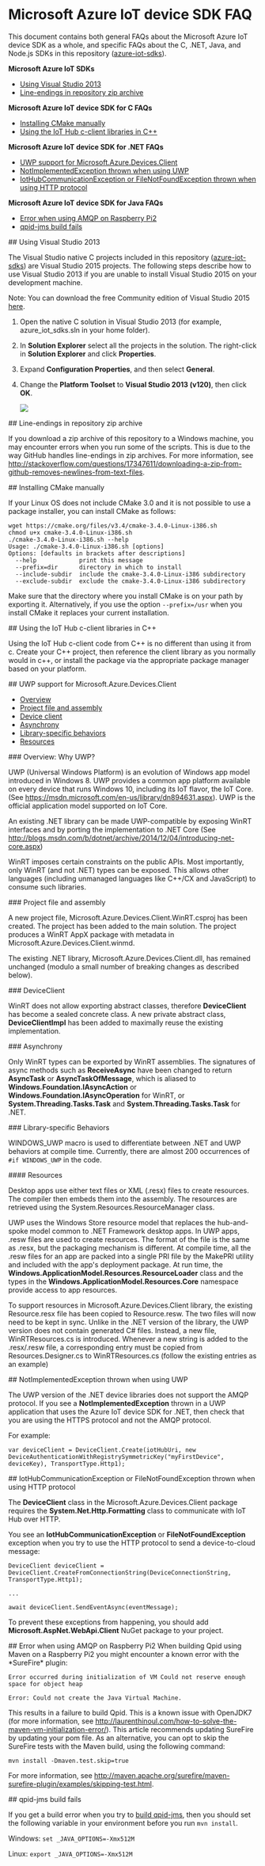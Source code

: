 # Microsoft Azure IoT device SDK FAQ

This document contains both general FAQs about the Microsoft Azure IoT device SDK as a whole, and specific FAQs about the C, .NET, Java, and Node.js SDKs in this repository ([azure-iot-sdks](https://github.com/Azure/azure-iot-sdks)).

**Microsoft Azure IoT SDKs**

- [Using Visual Studio 2013](#vs2013)
- [Line-endings in repository zip archive](#lineendings)

**Microsoft Azure IoT device SDK for C FAQs**

- [Installing CMake manually](#cmake)
- [Using the IoT Hub c-client libraries in C++](#cpp)

**Microsoft Azure IoT device SDK for .NET FAQs**

- [UWP support for Microsoft.Azure.Devices.Client](#uwpsupport)
- [NotImplementedException thrown when using UWP](#notimpluwp)
- [IotHubCommunicationException or FileNotFoundException thrown when using HTTP protocol](#httpexception)

**Microsoft Azure IoT device SDK for Java FAQs**

- [Error when using AMQP on Raspberry Pi2](#javapi2error)
- [qpid-jms build fails](#qpidjmsbuildfail)

<a name="vs2013"/>
## Using Visual Studio 2013

The Visual Studio native C projects included in this repository ([azure-iot-sdks](https://github.com/Azure/azure-iot-sdks)) are Visual Studio 2015 projects. The following steps describe how to use Visual Studio 2013 if you are unable to install Visual Studio 2015 on your development machine.

Note: You can download the free Community edition of Visual Studio 2015 [here](https://www.visualstudio.com/en-us/downloads/download-visual-studio-vs.aspx).

1. Open the native C solution in Visual Studio 2013 (for example, azure_iot_sdks.sln in your home folder).
2. In **Solution Explorer** select all the projects in the solution. The right-click in **Solution Explorer** and click **Properties**.
3. Expand **Configuration Properties**, and then select **General**.
4. Change the **Platform Toolset** to **Visual Studio 2013 (v120)**, then click **OK**.

   ![][1]

<a name="lineendings"/>
## Line-endings in repository zip archive

If you download a zip archive of this repository to a Windows machine, you may encounter errors when you run some of the scripts. This is due to the way GitHub handles line-endings in zip archives. For more information, see http://stackoverflow.com/questions/17347611/downloading-a-zip-from-github-removes-newlines-from-text-files.

<a name="cmake"/>
## Installing CMake manually

If your Linux OS does not include CMake 3.0 and it is not possible to use a package installer, you can install CMake as follows:

```
wget https://cmake.org/files/v3.4/cmake-3.4.0-Linux-i386.sh
chmod u+x cmake-3.4.0-Linux-i386.sh
./cmake-3.4.0-Linux-i386.sh --help
Usage: ./cmake-3.4.0-Linux-i386.sh [options]
Options: [defaults in brackets after descriptions]
  --help            print this message
  --prefix=dir      directory in which to install
  --include-subdir  include the cmake-3.4.0-Linux-i386 subdirectory
  --exclude-subdir  exclude the cmake-3.4.0-Linux-i386 subdirectory
```

Make sure that the directory where you install CMake is on your path by exporting it. Alternatively, if you use the option `--prefix=/usr` when you install CMake it replaces your current installation.

<a name="cpp"/>
## Using the IoT Hub c-client libraries in C++

Using the IoT Hub c-client code from C++ is no different than using it from c. Create your C++ project, then reference the client library as you normally would in c++, or install the package via the appropriate package manager based on your platform.

<a name="uwpsupport"/>
## UWP support for Microsoft.Azure.Devices.Client

- [Overview](#overview)
- [Project file and assembly](#project)
- [Device client](#deviceclient)
- [Asynchrony](#asynchrony)
- [Library-specific behaviors](#library)
- [Resources](#resources)

<a name="overview"/>
### Overview: Why UWP?

UWP (Universal Windows Platform) is an evolution of Windows app model introduced in Windows 8. UWP provides a common app platform available on every device that runs Windows 10, including its IoT flavor, the IoT Core. (See https://msdn.microsoft.com/en-us/library/dn894631.aspx). UWP is the official application model supported on IoT Core.

An existing .NET library can be made UWP-compatible by exposing WinRT interfaces and by porting the implementation to .NET Core (See http://blogs.msdn.com/b/dotnet/archive/2014/12/04/introducing-net-core.aspx)

WinRT imposes certain constraints on the public APIs. Most importantly, only WinRT (and not .NET) types can be exposed. This allows other languages (including unmanaged languages like C++/CX and JavaScript) to consume such libraries.

<a name="project"/>
### Project file and assembly

A new project file, Microsoft.Azure.Devices.Client.WinRT.csproj has been created. The project has been added to the main solution. The project produces a WinRT AppX package with metadata in Microsoft.Azure.Devices.Client.winmd.

The existing .NET library, Microsoft.Azure.Devices.Client.dll, has remained unchanged (modulo a small number of breaking changes as described below).

<a name="deviceclient"/>
### DeviceClient

WinRT does not allow exporting abstract classes, therefore **DeviceClient** has become a sealed concrete class. A new private abstract class, **DeviceClientImpl** has been added to maximally reuse the existing implementation.

<a name="asynchrony"/>
### Asynchrony

Only WinRT types can be exported by WinRT assemblies. The signatures of async methods such as **ReceiveAsync** have been changed to return **AsyncTask** or **AsyncTaskOfMessage**, which is aliased to **Windows.Foundation.IAsyncAction** or **Windows.Foundation.IAsyncOperation<Message>** for WinRT, or **System.Threading.Tasks.Task** and **System.Threading.Tasks.Task<Message>** for .NET.

<a name="library"/>
### Library-specific Behaviors

WINDOWS_UWP macro is used to differentiate between .NET and UWP behaviors at compile time. Currently, there are almost 200 occurrences of `#if WINDOWS_UWP` in the code.

<a name="resources"/>
#### Resources

Desktop apps use either text files or XML (.resx) files to create resources. The compiler then embeds them into the assembly. The resources are retrieved using the System.Resources.ResourceManager class.

UWP uses the Windows Store resource model that replaces the hub-and-spoke model common to .NET Framework desktop apps. In UWP apps, .resw files are used to create resources. The format of the file is the same as .resx, but the packaging mechanism is different. At compile time, all the .resw files for an app are packed into a single PRI file by the MakePRI utility and included with the app's deployment package. At run time, the **Windows.ApplicationModel.Resources.ResourceLoader** class and the types in the **Windows.ApplicationModel.Resources.Core** namespace provide access to app resources.

To support resources in Microsoft.Azure.Devices.Client library, the existing Resource.resx file has been copied to Resource.resw. The two files will now need to be kept in sync. Unlike in the .NET version of the library, the UWP version does not contain generated C# files. Instead, a new file, WinRTResources.cs is introduced. Whenever a new string is added to the .resx/.resw file, a corresponding entry must be copied from Resources.Designer.cs to WinRTResources.cs (follow the existing entries as an example)

<a name="notimpluwp"/>
## NotImplementedException thrown when using UWP

The UWP version of the .NET device libraries does not support the AMQP protocol. If you see a **NotImplementedException** thrown in a UWP application that uses the Azure IoT device SDK for .NET, then check that you are using the HTTPS protocol and not the AMQP protocol.

For example:

```
var deviceClient = DeviceClient.Create(iotHubUri, new DeviceAuthenticationWithRegistrySymmetricKey("myFirstDevice", deviceKey), TransportType.Http1);
```

<a name="httpexception"/>
## IotHubCommunicationException or FileNotFoundException thrown when using HTTP protocol

The **DeviceClient** class in the Microsoft.Azure.Devices.Client package requires the **System.Net.Http.Formatting** class to communicate with IoT Hub over HTTP.

You see an **IotHubCommunicationException** or **FileNotFoundException** exception when you try to use the HTTP protocol to send a device-to-cloud message:

```
DeviceClient deviceClient = DeviceClient.CreateFromConnectionString(DeviceConnectionString, TransportType.Http1);

...

await deviceClient.SendEventAsync(eventMessage);
```

To prevent these exceptions from happening, you should add **Microsoft.AspNet.WebApi.Client** NuGet package to your project.

<a name="javapi2error"/>
## Error when using AMQP on Raspberry Pi2
When building Qpid using Maven on a Raspberry Pi2 you might encounter a known error with the *SureFire* plugin:

```
Error occurred during initialization of VM Could not reserve enough space for object heap

Error: Could not create the Java Virtual Machine.
```
This results in a failure to build Qpid.  This is a known issue with OpenJDK7 (for more information, see http://laurenthinoul.com/how-to-solve-the-maven-vm-initialization-error/). This article recommends updating SureFire by updating your pom file. As an alternative, you can opt to skip the SureFire tests with the Maven build, using the following command:

```
mvn install -Dmaven.test.skip=true
```

For more information, see http://maven.apache.org/surefire/maven-surefire-plugin/examples/skipping-test.html.

<a name="qpidjmsbuildfail"/>
## qpid-jms build fails

If you get a build error when you try to [build qpid-jms](../java/device/doc/devbox_setup.md), then you should set the following  variable in your environment before you run `mvn install`.

Windows: `set _JAVA_OPTIONS=-Xmx512M`

Linux: `export _JAVA_OPTIONS=-Xmx512M`

[1]: media/platformtoolset.png
